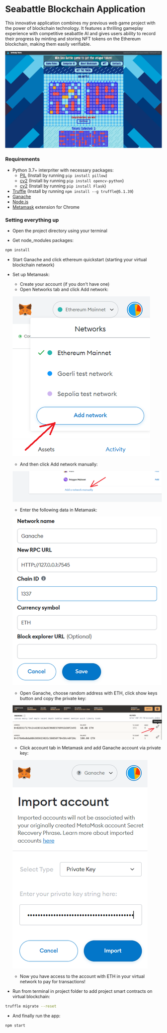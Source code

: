 # Seabattle Blockchain Application

This innovative application combines my previous web game project with the power of blockchain technology. It features a thrilling gameplay experience with competitive seabattle AI and gives users ability to record their progress by minting and storing NFT tokens on the Ethereum blockchain, making them easily verifiable.

![image](./preview.png)

### Requirements

* Python 3.7+ interpriter with necessary packages:
  * [PIL](https://pillow.readthedocs.io/en/stable/) (Install by running `pip install pillow`)
  * [cv2](https://pypi.org/project/opencv-python/#files) (Install by running `pip install opencv-python`)
  * [cv2](https://flask.palletsprojects.com/en/2.2.x/installation/#install-flask) (Install by running `pip install Flask`)
* [Truffle](https://trufflesuite.com/docs/truffle/) (Install by running `npm install --g truffle@5.1.39`)
* [Ganache](https://trufflesuite.com/ganache/)
* [Node.js](https://nodejs.org/en/)
* [Metamask](https://metamask.io/) extension for Chrome

### Setting everything up

* Open the project directory using your terminal

* Get node_modules packages:
```bash
npm install
```

* Start Ganache and click ethereum quickstart (starting your virtual blockchain network)

* Set up Metamask:
  * Create your account (if you don't have one)
  * Open Networks tab and click Add network:
  
  ![image](./manual/tutorial1.png)
  
  * And then click Add network manually:
  
  ![image](./manual/tutorial2.png)
  
  * Enter the following data in Metamask:
  
  ![image](./manual/tutorial3.png)
  
  * Open Ganache, choose random address with ETH, click show keys button and copy the private key:
  
  ![image](./manual/tutorial4.png)
  
  * Click account tab in Metamask and add Ganache account via private key:
  
  ![image](./manual/tutorial5.png)
  
  * Now you have access to the account with ETH in your virtual network to pay for transactions!
  
* Run from terminal in project folder to add project smart contracts on virtual blockchain:
```bash
truffle migrate --reset
```

* And finally run the app:
```bash
npm start
```
